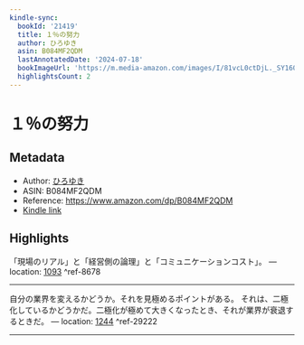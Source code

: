 ```yaml
---
kindle-sync:
  bookId: '21419'
  title: １％の努力
  author: ひろゆき
  asin: B084MF2QDM
  lastAnnotatedDate: '2024-07-18'
  bookImageUrl: 'https://m.media-amazon.com/images/I/81vcL0ctDjL._SY160.jpg'
  highlightsCount: 2
---
```

# １％の努力
## Metadata
* Author: [ひろゆき](https://www.amazon.comundefined)
* ASIN: B084MF2QDM
* Reference: https://www.amazon.com/dp/B084MF2QDM
* [Kindle link](kindle://book?action=open&asin=B084MF2QDM)

## Highlights
「現場のリアル」と「経営側の論理」と「コミュニケーションコスト」。 — location: [1093](kindle://book?action=open&asin=B084MF2QDM&location=1093) ^ref-8678

---
自分の業界を変えるかどうか。それを見極めるポイントがある。 それは、二極化しているかどうかだ。二極化が極めて大きくなったとき、それが業界が衰退するときだ。 — location: [1244](kindle://book?action=open&asin=B084MF2QDM&location=1244) ^ref-29222

---
